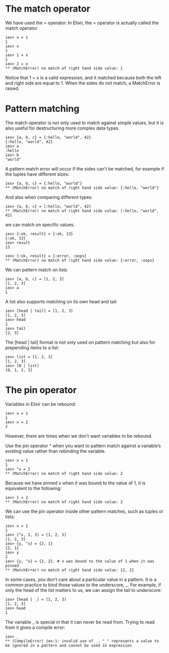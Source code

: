 # The match operator
We have used the = operator. In Elixir, the = operator is actually called the match operator

    iex> x = 1
    1
    iex> x
    1
    iex> 1 = x
    1
    iex> 2 = x
    ** (MatchError) no match of right hand side value: 1

Notice that 1 = x is a valid expression, and it matched because both the left and right side are equal to 1. When the sides do not match, a MatchError is raised.

# Pattern matching
The match operator is not only used to match against simple values, but it is also useful for destructuring more complex data types.

    iex> {a, b, c} = {:hello, "world", 42}
    {:hello, "world", 42}
    iex> a
    :hello
    iex> b
    "world"

A pattern match error will occur if the sides can’t be matched, for example if the tuples have different sizes:

    iex> {a, b, c} = {:hello, "world"}
    ** (MatchError) no match of right hand side value: {:hello, "world"}
And also when comparing different types:

    iex> {a, b, c} = [:hello, "world", 42]
    ** (MatchError) no match of right hand side value: [:hello, "world", 42]
    
we can match on specific values. 

    iex> {:ok, result} = {:ok, 13}
    {:ok, 13}
    iex> result
    13

    iex> {:ok, result} = {:error, :oops}
    ** (MatchError) no match of right hand side value: {:error, :oops}
    
We can pattern match on lists

    iex> [a, b, c] = [1, 2, 3]
    [1, 2, 3]
    iex> a
    1

A list also supports matching on its own head and tail:

    iex> [head | tail] = [1, 2, 3]
    [1, 2, 3]
    iex> head
    1
    iex> tail
    [2, 3]
    
The [head | tail] format is not only used on pattern matching but also for prepending items to a list:

    iex> list = [1, 2, 3]
    [1, 2, 3]
    iex> [0 | list]
    [0, 1, 2, 3]
    
# The pin operator
Variables in Elixir can be rebound:

    iex> x = 1
    1
    iex> x = 2
    2
However, there are times when we don’t want variables to be rebound.

Use the pin operator ^ when you want to pattern match against a variable’s existing value rather than rebinding the variable.

    iex> x = 1
    1
    iex> ^x = 2
    ** (MatchError) no match of right hand side value: 2
Because we have pinned x when it was bound to the value of 1, it is equivalent to the following:

    iex> 1 = 2
    ** (MatchError) no match of right hand side value: 2
    
We can use the pin operator inside other pattern matches, such as tuples or lists:

    iex> x = 1
    1
    iex> [^x, 2, 3] = [1, 2, 3]
    [1, 2, 3]
    iex> {y, ^x} = {2, 1}
    {2, 1}
    iex> y
    2
    iex> {y, ^x} = {2, 2}. # x was bound to the value of 1 when it was pinned
    ** (MatchError) no match of right hand side value: {2, 2}
    
In some cases, you don’t care about a particular value in a pattern. It is a common practice to bind those values to the underscore, _. For example, if only the head of the list matters to us, we can assign the tail to underscore:

    iex> [head | _] = [1, 2, 3]
    [1, 2, 3]
    iex> head
    1
The variable _ is special in that it can never be read from. Trying to read from it gives a compile error:

    iex> _
    ** (CompileError) iex:1: invalid use of _. "_" represents a value to be ignored in a pattern and cannot be used in expression
